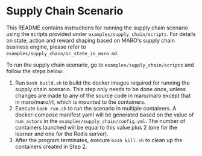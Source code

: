 # Supply Chain Scenario

This README contains instructions for running the supply chain scenario using the scripts provided under ```examples/supply_chain/scripts```. For details on state, action and reward shaping based on MARO's supply chain business engine, please refer to ```examples/supply_chain/sc_state_in_maro.md```.

To run the supply chain scenario, go to ```examples/supply_chain/scripts``` and follow the steps below:
1. Run ```bash build.sh``` to build the docker images required for running the supply chain scenario. This step only needs to be done once, unless changes are made to any of the source code in maro/maro except that in maro/maro/rl, which is mounted to the containers.
2. Execute ```bash run.sh``` to run the scenario in multiple containers. A docker-compose manifest yaml will be generated based on the value of ```num_actors``` in the ```examples/supply_chain/config.yml```. The number of containers launched will be equal to this value plus 2 (one for the learner and one for the Redis server).
3. After the program terminates, execute ```bash kill.sh``` to clean up the containers created in Step 2.